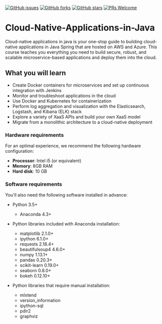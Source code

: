 [![GitHub issues](https://img.shields.io/github/issues/TrainingByPackt/Cloud-Native-Applications-in-Java-eLearning.svg)](https://github.com/TrainingByPackt/Cloud-Native-Applications-in-Java-eLearning-eLearning/issues)
[![GitHub forks](https://img.shields.io/github/forks/TrainingByPackt/Cloud-Native-Applications-in-Java-eLearning.svg)](https://github.com/TrainingByPackt/Cloud-Native-Applications-in-Java-eLearning/network)
[![GitHub stars](https://img.shields.io/github/stars/TrainingByPackt/Cloud-Native-Applications-in-Java-eLearning.svg)](https://github.com/TrainingByPackt/Cloud-Native-Applications-in-Java-eLearning/stargazers)
[![PRs Welcome](https://img.shields.io/badge/PRs-welcome-brightgreen.svg)](https://github.com/TrainingByPackt/Cloud-Native-Applications-in-Java-eLearning/pulls)



# Cloud-Native-Applications-in-Java
Cloud-native applications in java is your one-stop guide to building cloud-native applications in Java Spring that are hosted on AWS and Azure. This course teaches you everything you need to build secure, robust, and scalable microservice-based applications and deploy them into the cloud. 	 

## What you will learn
* Create Docker containers for microservices and set up continuous integration with Jenkins
* Monitor and troubleshoot applications in the cloud
* Use Docker and Kubernetes for containerization
* Perform log aggregation and visualization with the Elasticsearch, Logstash, and Kibana (ELK) stack
* Explore a variety of XaaS APIs and build your own XaaS model
* Migrate from a monolithic architecture to a cloud-native deployment


### Hardware requirements
For an optimal experience, we recommend the following hardware configuration:
* **Processor**: Intel i5 (or equivalent)
* **Memory**: 8GB RAM
* **Hard disk**: 10 GB


### Software requirements
You'll also need the following software installed in advance:
* Python 3.5+
  * Anaconda 4.3+
* Python libraries included with Anaconda installation:
  * matplotlib 2.1.0+
  * ipython 6.1.0+
  * requests 2.18.4+
  * beautifulsoup4 4.6.0+
  * numpy 1.13.1+
  * pandas 0.20.3+
  * scikit-learn 0.19.0+
  * seaborn 0.8.0+
  * bokeh 0.12.10+

* Python libraries that require manual installation:
  * mlxtend
  * version_information
  * ipython-sql
  * pdir2
  * graphviz
